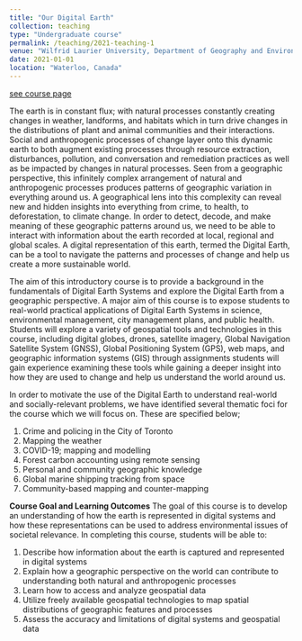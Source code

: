 ```yaml
---
title: "Our Digital Earth"
collection: teaching
type: "Undergraduate course"
permalink: /teaching/2021-teaching-1
venue: "Wilfrid Laurier University, Department of Geography and Environmental Studies"
date: 2021-01-01
location: "Waterloo, Canada"
---
```


[see course page](https://colinr23.github.io/GESC151/)

The earth is in constant flux; with natural processes constantly creating changes in weather, landforms, and habitats which in turn drive changes in the distributions of plant and animal communities and their interactions. Social and anthropogenic processes of change layer onto this dynamic earth to both augment existing processes through resource extraction, disturbances, pollution, and conversation and remediation practices as well as be impacted by changes in natural processes. Seen from a geographic perspective, this infinitely complex arrangement of natural and anthropogenic processes produces patterns of geographic variation in everything around us. A geographical lens into this complexity can reveal new and hidden insights into everything from crime, to health, to deforestation, to climate change. In order to detect, decode, and make meaning of these geographic patterns around us, we need to be able to interact with information about the earth recorded at local, regional and global scales. A digital representation of this earth, termed the Digital Earth, can be a tool to navigate the patterns and processes of change and help us create a more sustainable world. 

The aim of this introductory course is to provide a background in the fundamentals of Digital Earth Systems and explore the Digital Earth from a geographic perspective. A major aim of this course is to expose students to real-world practical applications of Digital Earth Systems in science, environmental management, city management plans, and public health. Students will explore a variety of geospatial tools and technologies in this course, including digital globes, drones, satellite imagery, Global Navigation Satellite System (GNSS), Global Positioning System (GPS), web maps, and geographic information systems (GIS)  through assignments students will gain experience examining these tools while gaining a deeper insight into how they are used to change and help us understand the world around us.   

In order to motivate the use of the Digital Earth to understand real-world and socially-relevant problems, we have identified several thematic foci for the course which we will focus on. These are specified below;
1.	Crime and policing in the City of Toronto
2.	Mapping the weather
3.	COVID-19; mapping and modelling
4.	Forest carbon accounting using remote sensing
5.	Personal and community geographic knowledge
6.	Global marine shipping tracking from space
7.	Community-based mapping and counter-mapping


**Course Goal and Learning Outcomes**
The goal of this course is to develop an understanding of how the earth is represented in digital systems and how these representations can be used to address environmental issues of societal relevance. In completing this course, students will be able to:

1.	Describe how information about the earth is captured and represented in digital systems
2.	Explain how a geographic perspective on the world can contribute to understanding both natural and anthropogenic processes
3.	Learn how to access and analyze geospatial data
4.	Utilize freely available geospatial technologies to map spatial distributions of geographic features and processes
5.	Assess the accuracy and limitations of digital systems and geospatial data

